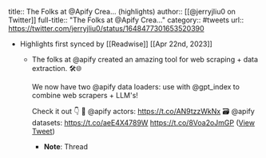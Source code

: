 title:: The Folks at @Apify Crea... (highlights)
author:: [[@jerryjliu0 on Twitter]]
full-title:: "The Folks at @Apify Crea..."
category:: #tweets
url:: https://twitter.com/jerryjliu0/status/1648477301653520390

- Highlights first synced by [[Readwise]] [[Apr 22nd, 2023]]
	- The folks at @apify created an amazing tool for web scraping + data extraction. 🛠️🌐
	  
	  We now have two @apify data loaders: use with @gpt_index to combine web scrapers + LLM's!
	  
	  Check it out 👇
	  🤖 @apify actors: https://t.co/AN9tzzWkNx
	  🗃️ @apify datasets: https://t.co/aeE4X4789W https://t.co/8Voa2oJmGP ([View Tweet](https://twitter.com/jerryjliu0/status/1648477301653520390))
		- **Note**: Thread